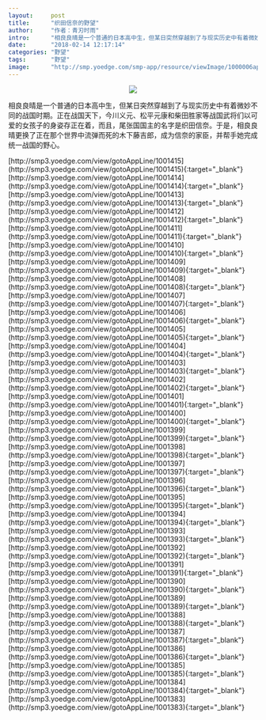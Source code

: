 ```yaml
---
layout:     post
title:      "织田信奈的野望"
author:     "作者：青刃时雨"
intro:      "相良良晴是一个普通的日本高中生，但某日突然穿越到了与现实历史中有着微妙不同的战国时期。正在战国天下，今川义元、松平元康和柴田胜家等战国武将们以可爱的女孩子的身姿存正在着，而且，尾张国国主的名字是织田信奈。于是，相良良晴更换了正在那个世界中流弹而死的木下藤吉郎，成为信奈的家臣，并帮手她完成统一战国的野心。"
date:       "2018-02-14 12:17:14"
categories: "野望"
tags:       "野望"
image:      "http://smp.yoedge.com/smp-app/resource/viewImage/1000006appline.png"
---
```

<div style="text-align: center">
<p><img src="http://smp.yoedge.com/smp-app/resource/viewImage/1000006appline.png"/></p>
</div>
<p class="post-meta">
<span>相良良晴是一个普通的日本高中生，但某日突然穿越到了与现实历史中有着微妙不同的战国时期。正在战国天下，今川义元、松平元康和柴田胜家等战国武将们以可爱的女孩子的身姿存正在着，而且，尾张国国主的名字是织田信奈。于是，相良良晴更换了正在那个世界中流弹而死的木下藤吉郎，成为信奈的家臣，并帮手她完成统一战国的野心。</span>
</p>
[http://smp3.yoedge.com/view/gotoAppLine/1001415](http://smp3.yoedge.com/view/gotoAppLine/1001415){:target="_blank"}
[http://smp3.yoedge.com/view/gotoAppLine/1001414](http://smp3.yoedge.com/view/gotoAppLine/1001414){:target="_blank"}
[http://smp3.yoedge.com/view/gotoAppLine/1001413](http://smp3.yoedge.com/view/gotoAppLine/1001413){:target="_blank"}
[http://smp3.yoedge.com/view/gotoAppLine/1001412](http://smp3.yoedge.com/view/gotoAppLine/1001412){:target="_blank"}
[http://smp3.yoedge.com/view/gotoAppLine/1001411](http://smp3.yoedge.com/view/gotoAppLine/1001411){:target="_blank"}
[http://smp3.yoedge.com/view/gotoAppLine/1001410](http://smp3.yoedge.com/view/gotoAppLine/1001410){:target="_blank"}
[http://smp3.yoedge.com/view/gotoAppLine/1001409](http://smp3.yoedge.com/view/gotoAppLine/1001409){:target="_blank"}
[http://smp3.yoedge.com/view/gotoAppLine/1001408](http://smp3.yoedge.com/view/gotoAppLine/1001408){:target="_blank"}
[http://smp3.yoedge.com/view/gotoAppLine/1001407](http://smp3.yoedge.com/view/gotoAppLine/1001407){:target="_blank"}
[http://smp3.yoedge.com/view/gotoAppLine/1001406](http://smp3.yoedge.com/view/gotoAppLine/1001406){:target="_blank"}
[http://smp3.yoedge.com/view/gotoAppLine/1001405](http://smp3.yoedge.com/view/gotoAppLine/1001405){:target="_blank"}
[http://smp3.yoedge.com/view/gotoAppLine/1001404](http://smp3.yoedge.com/view/gotoAppLine/1001404){:target="_blank"}
[http://smp3.yoedge.com/view/gotoAppLine/1001403](http://smp3.yoedge.com/view/gotoAppLine/1001403){:target="_blank"}
[http://smp3.yoedge.com/view/gotoAppLine/1001402](http://smp3.yoedge.com/view/gotoAppLine/1001402){:target="_blank"}
[http://smp3.yoedge.com/view/gotoAppLine/1001401](http://smp3.yoedge.com/view/gotoAppLine/1001401){:target="_blank"}
[http://smp3.yoedge.com/view/gotoAppLine/1001400](http://smp3.yoedge.com/view/gotoAppLine/1001400){:target="_blank"}
[http://smp3.yoedge.com/view/gotoAppLine/1001399](http://smp3.yoedge.com/view/gotoAppLine/1001399){:target="_blank"}
[http://smp3.yoedge.com/view/gotoAppLine/1001398](http://smp3.yoedge.com/view/gotoAppLine/1001398){:target="_blank"}
[http://smp3.yoedge.com/view/gotoAppLine/1001397](http://smp3.yoedge.com/view/gotoAppLine/1001397){:target="_blank"}
[http://smp3.yoedge.com/view/gotoAppLine/1001396](http://smp3.yoedge.com/view/gotoAppLine/1001396){:target="_blank"}
[http://smp3.yoedge.com/view/gotoAppLine/1001395](http://smp3.yoedge.com/view/gotoAppLine/1001395){:target="_blank"}
[http://smp3.yoedge.com/view/gotoAppLine/1001394](http://smp3.yoedge.com/view/gotoAppLine/1001394){:target="_blank"}
[http://smp3.yoedge.com/view/gotoAppLine/1001393](http://smp3.yoedge.com/view/gotoAppLine/1001393){:target="_blank"}
[http://smp3.yoedge.com/view/gotoAppLine/1001392](http://smp3.yoedge.com/view/gotoAppLine/1001392){:target="_blank"}
[http://smp3.yoedge.com/view/gotoAppLine/1001391](http://smp3.yoedge.com/view/gotoAppLine/1001391){:target="_blank"}
[http://smp3.yoedge.com/view/gotoAppLine/1001390](http://smp3.yoedge.com/view/gotoAppLine/1001390){:target="_blank"}
[http://smp3.yoedge.com/view/gotoAppLine/1001389](http://smp3.yoedge.com/view/gotoAppLine/1001389){:target="_blank"}
[http://smp3.yoedge.com/view/gotoAppLine/1001388](http://smp3.yoedge.com/view/gotoAppLine/1001388){:target="_blank"}
[http://smp3.yoedge.com/view/gotoAppLine/1001387](http://smp3.yoedge.com/view/gotoAppLine/1001387){:target="_blank"}
[http://smp3.yoedge.com/view/gotoAppLine/1001386](http://smp3.yoedge.com/view/gotoAppLine/1001386){:target="_blank"}
[http://smp3.yoedge.com/view/gotoAppLine/1001385](http://smp3.yoedge.com/view/gotoAppLine/1001385){:target="_blank"}
[http://smp3.yoedge.com/view/gotoAppLine/1001384](http://smp3.yoedge.com/view/gotoAppLine/1001384){:target="_blank"}
[http://smp3.yoedge.com/view/gotoAppLine/1001383](http://smp3.yoedge.com/view/gotoAppLine/1001383){:target="_blank"}


